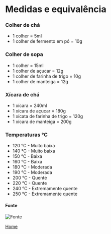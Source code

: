# Medidas e equivalência

### Colher de chá
- 1 colher = 5ml
- 1 colher de fermento em pó = 10g

### Colher de sopa
- 1 colher = 15ml
- 1 colher de açucar = 12g
- 1 colher de farinha de trigo = 10g
- 1 colher de manteiga = 12g

### Xícara de chá
- 1 xícara = 240ml
- 1 xícara de açucar = 180g
- 1 xícata de farinha de trigo = 120g
- 1 xícara de manteiga = 200g

### Temperaturas °C
- 120 °C - Muito baixa
- 140 °C - Muito baixa
- 150 °C - Baixa
- 160 °C - Baixa
- 180 °C - Moderada
- 190 °C - Moderada
- 200 °C - Quente
- 220 °C - Quente
- 240 °C - Extremamente quente
- 250 °C - Extremamente quente

#### Fonte
![Fonte](https://4.bp.blogspot.com/-SnnevEJDcXY/TpIx343soHI/AAAAAAAAArk/3RAqRVlivAQ/s640/tabela+de+medidas.jpg)

[Home](https://github.com/BrunoTuy/rango-bom/tree/main)
